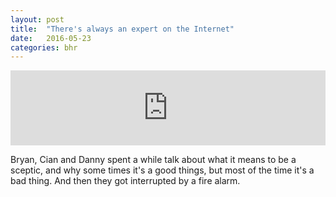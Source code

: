 ```yaml
---
layout: post
title:  "There's always an expert on the Internet"
date:   2016-05-23
categories: bhr
---
```


<iframe width="100%" height="120" src="https://www.mixcloud.com/widget/iframe/?feed=https%3A%2F%2Fwww.mixcloud.com%2Fucc_bhr%2Ftheres-always-an-expert-on-the-internet-bryan-cian-and-danny%2F&hide_cover=1&light=1" frameborder="0"></iframe>

Bryan, Cian and Danny spent a while talk about what it means to be a sceptic, and why some times it's a good things, but most of the time it's a bad thing. And then they got interrupted by a fire alarm.
